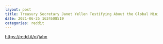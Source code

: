 ```yaml
--- 
layout: post 
title: Treasury Secretary Janet Yellen Testifying About the Global Minimum Tax 6/24/2021 
date: 2021-06-25 1624608519 
categories: reddit 
--- 
```

https://redd.it/o7jahn